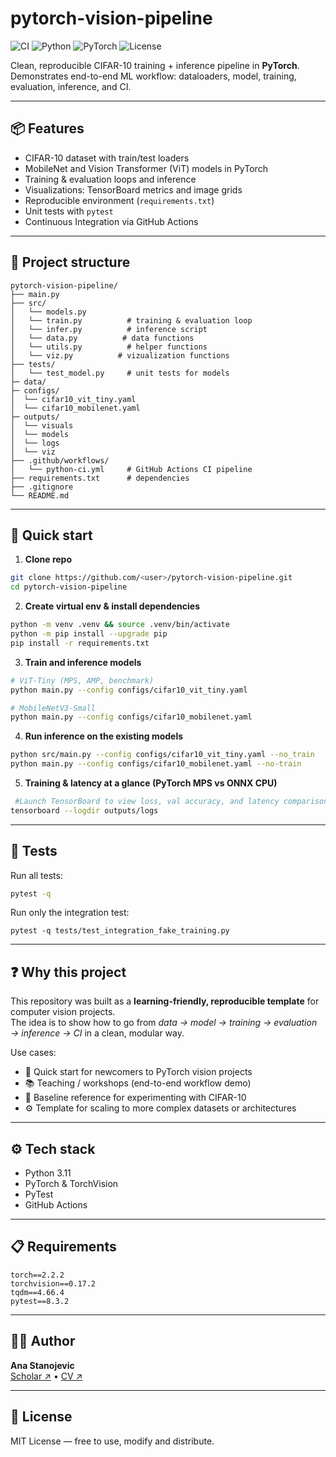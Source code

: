 # pytorch-vision-pipeline  

![CI](https://github.com/<user>/pytorch-vision-pipeline/actions/workflows/python-ci.yml/badge.svg)
![Python](https://img.shields.io/badge/python-3.13-blue.svg)
![PyTorch](https://img.shields.io/badge/PyTorch-2.x-red)
![License](https://img.shields.io/badge/license-MIT-green.svg)

Clean, reproducible CIFAR-10 training + inference pipeline in **PyTorch**.  
Demonstrates end-to-end ML workflow: dataloaders, model, training, evaluation, inference, and CI.  

---

## 📦 Features  
- CIFAR-10 dataset with train/test loaders  
- MobileNet and Vision Transformer (ViT) models in PyTorch  
- Training & evaluation loops and inference
- Visualizations: TensorBoard metrics and image grids
- Reproducible environment (`requirements.txt`)  
- Unit tests with `pytest`  
- Continuous Integration via GitHub Actions  

---

## 📂 Project structure  
```
pytorch-vision-pipeline/
├── main.py
├── src/
│   └── models.py                  
│   └── train.py          # training & evaluation loop
│   └── infer.py          # inference script
│   └── data.py          # data functions
│   └── utils.py          # helper functions
│   └── viz.py          # vizualization functions
├── tests/
│   └── test_model.py     # unit tests for models
├─ data/
├─ configs/
│  └── cifar10_vit_tiny.yaml
│  └── cifar10_mobilenet.yaml
├─ outputs/
│  └── visuals
│  └── models 
│  └── logs 
│  └── viz
├── .github/workflows/
│   └── python-ci.yml     # GitHub Actions CI pipeline
├── requirements.txt      # dependencies
├── .gitignore
└── README.md
```
---

## 🚀 Quick start  

1. **Clone repo**  
```bash
git clone https://github.com/<user>/pytorch-vision-pipeline.git  
cd pytorch-vision-pipeline  
```

2. **Create virtual env & install dependencies**  
```bash
python -m venv .venv && source .venv/bin/activate
python -m pip install --upgrade pip
pip install -r requirements.txt 
```

3. **Train and inference models**  
```bash
# ViT-Tiny (MPS, AMP, benchmark)
python main.py --config configs/cifar10_vit_tiny.yaml

# MobileNetV3-Small
python main.py --config configs/cifar10_mobilenet.yaml
```

4. **Run inference on the existing models**  
```bash
python src/main.py --config configs/cifar10_vit_tiny.yaml --no_train 
python main.py --config configs/cifar10_mobilenet.yaml --no-train
```

5. **Training & latency at a glance (PyTorch MPS vs ONNX CPU)**
```bash
 #Launch TensorBoard to view loss, val accuracy, and latency comparisons:
tensorboard --logdir outputs/logs
```

---

## 🧪 Tests  

Run all tests:  
```bash
pytest -q
```  
Run only the integration test:
```
pytest -q tests/test_integration_fake_training.py
```

---

## ❓ Why this project  
This repository was built as a **learning-friendly, reproducible template** for computer vision projects.  
The idea is to show how to go from *data → model → training → evaluation → inference → CI* in a clean, modular way.  

Use cases:  
- 🚀 Quick start for newcomers to PyTorch vision projects  
- 📚 Teaching / workshops (end-to-end workflow demo)  
- 🧪 Baseline reference for experimenting with CIFAR-10  
- ⚙️ Template for scaling to more complex datasets or architectures  


---


## ⚙️ Tech stack  
- Python 3.11  
- PyTorch & TorchVision  
- PyTest  
- GitHub Actions  

---

## 📋 Requirements  

```
torch==2.2.2
torchvision==0.17.2
tqdm==4.66.4
pytest==8.3.2
```

---

## 👩‍💻 Author

**Ana Stanojevic**  
[Scholar ↗](https://bit.ly/ana-stanojevic) • [CV ↗](https://bit.ly/ana-stanojevic-cv) 

---

## 📜 License  
MIT License — free to use, modify and distribute.  
